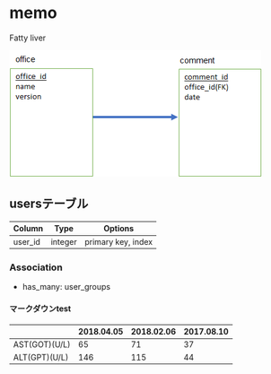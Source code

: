 # memo
Fatty liver

![readme](readme.png "readme")

## usersテーブル
|Column|Type|Options|
|-------|----|-------|
user_id|integer|primary key, index

### Association
- has_many: user_groups

#### マークダウンtest
|  |2018.04.05|2018.02.06|2017.08.10|
|--|----------|----------|----------|
AST(GOT)(U/L)|65|71|37
ALT(GPT)(U/L)|146|115|44
